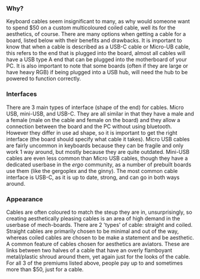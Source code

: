 ### Why?
Keyboard cables seem insignificant to many, as why would someone want to spend $50 on a custom multicoloured coiled cable, well its for the aesthetics, of course. There are many options when getting a cable for a board, listed below with their benefits and drawbacks. It is important to know that when a cable is described as a USB-C cable or Micro-UB cable, this refers to the end that is plugged into the board, almost all cables will have a USB type A end that can be plugged into the motherboard of your PC. It is also important to note that some boards (often if they are large or have heavy RGB) if being plugged into a USB hub, will need the hub to be powered to function correctly.

### Interfaces
There are 3 main types of interface (shape of the end) for cables. Micro USB, mini-USB, and USB-C. They are all similar in that they have a male and a female (male on the cable and female on the board) and they allow a connection between the board and the PC without using bluetooth. However they differ in use ad shape, so it is important to get the right interface (the board should specify what cable it takes). Micro USB cables are fairly uncommon in keyboards because they can be fragile and only work 1 way around, but mostly because they are quite outdated. Mini-USB cables are even less common than Micro USB cables, though they have a dedicated userbase in the *ergo* community, as a number of prebuilt boards use them (like the gergoplex and the ginny). The most common cable interface is USB-C, as it is up to date, strong, and can go in both ways around. 

### Appearance
Cables are often coloured to match the steup they are in, unsurprisingly, so creating aesthetically pleasing cables is an area of high demand in the userbase of mech-boards. There are 2 'types' of cable: straight and coiled. Straight cables are primarily chosen to be minimal and out of the way, whereas coiled cables are chosen to be make a statement and be aesthetic. A common feature of cables chosen for aesthetics are aviators. These are links between two halves of a cable that have an overly flamboyant metal/plastic shroud around them, yet again just for the looks of the cable. For all 3 of the premiums listed above, people pay up to and sometimes more than $50, just for a cable.